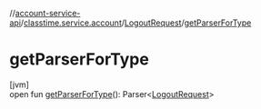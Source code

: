 //[account-service-api](../../../index.md)/[classtime.service.account](../index.md)/[LogoutRequest](index.md)/[getParserForType](get-parser-for-type.md)

# getParserForType

[jvm]\
open fun [getParserForType](get-parser-for-type.md)(): Parser&lt;[LogoutRequest](index.md)&gt;
